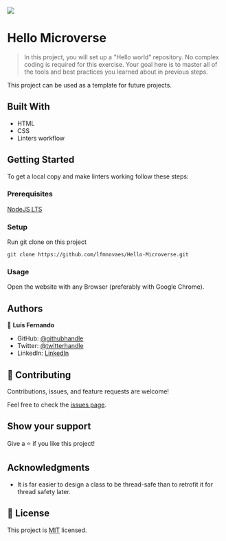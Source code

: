 ![](https://img.shields.io/badge/Microverse-blueviolet)

# Hello Microverse

> In this project, you will set up a "Hello world" repository. No complex coding is required for this exercise. Your goal here is to master all of the tools and best practices you learned about in previous steps.

This project can be used as a template for future projects.

## Built With

- HTML
- CSS
- Linters workflow

## Getting Started

To get a local copy and make linters working follow these steps:

### Prerequisites
[NodeJS LTS](https://nodejs.org/en/download/)

### Setup

Run git clone on this project
   ```
   git clone https://github.com/lfmnovaes/Hello-Microverse.git
   ```

### Usage
Open the website with any Browser (preferably with Google Chrome).

## Authors

👤 **Luís Fernando**

- GitHub: [@githubhandle](https://github.com/lfmnovaes)
- Twitter: [@twitterhandle](https://twitter.com/lfmnovaes)
- LinkedIn: [LinkedIn](https://www.linkedin.com/in/lfmnovaes/)

## 🤝 Contributing

Contributions, issues, and feature requests are welcome!

Feel free to check the [issues page](../../issues/).

## Show your support

Give a ⭐️ if you like this project!

## Acknowledgments

- It is far easier to design a class to be thread-safe than to retrofit it for thread safety later.

## 📝 License

This project is [MIT](./MIT.md) licensed.
